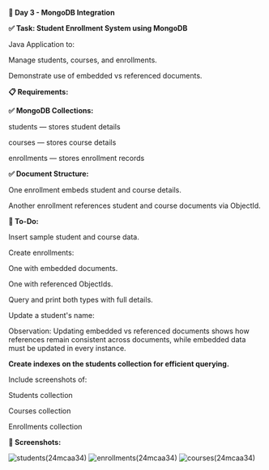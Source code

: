 **📅 Day 3 - MongoDB Integration**


**✅ Task: Student Enrollment System using MongoDB**

Java Application to:

Manage students, courses, and enrollments.

Demonstrate use of embedded vs referenced documents.

**📋 Requirements:**

**✅ MongoDB Collections:**

students — stores student details

courses — stores course details

enrollments — stores enrollment records



**✅ Document Structure:**

One enrollment embeds student and course details.

Another enrollment references student and course documents via ObjectId.


**🚀 To-Do:**

Insert sample student and course data.

Create enrollments:

One with embedded documents.

One with referenced ObjectIds.

Query and print both types with full details.

Update a student's name:

Observation: Updating embedded vs referenced documents shows how references remain consistent across documents, while embedded data must be updated in every instance.



**Create indexes on the students collection for efficient querying.**

Include screenshots of:

Students collection

Courses collection

Enrollments collection

**📸 Screenshots:**

![students(24mcaa34)](https://github.com/user-attachments/assets/6b179bef-ed3b-4794-9402-719b2264ba2a)
![enrollments(24mcaa34)](https://github.com/user-attachments/assets/31e21267-b523-421f-9c6e-a91d158ceb42)
![courses(24mcaa34)](https://github.com/user-attachments/assets/8568160a-873e-4893-b2e9-0b1a58e9f304)
